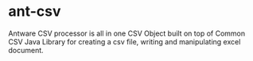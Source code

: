 # ant-csv
Antware CSV processor is all in one CSV Object built on top of Common CSV Java Library for creating a csv file, writing and manipulating excel document.
